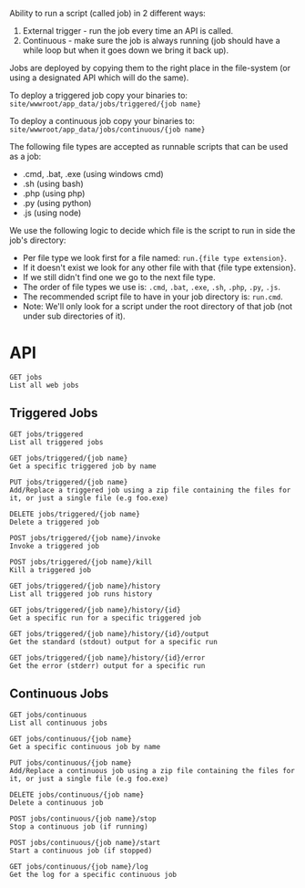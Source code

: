 Ability to run a script (called job) in 2 different ways:

1. External trigger - run the job every time an API is called.
2. Continuous - make sure the job is always running (job should have a while loop but when it goes down we bring it back up).

Jobs are deployed by copying them to the right place in the file-system (or using a designated API which will do the same).

To deploy a triggered job copy your binaries to:
```site/wwwroot/app_data/jobs/triggered/{job name}```

To deploy a continuous job copy your binaries to:
```site/wwwroot/app_data/jobs/continuous/{job name}```

The following file types are accepted as runnable scripts that can be used as a job:

* .cmd, .bat, .exe (using windows cmd)
* .sh (using bash)
* .php (using php)
* .py (using python)
* .js (using node)

We use the following logic to decide which file is the script to run in side the job's directory:

* Per file type we look first for a file named: ```run.{file type extension}```.
* If it doesn't exist we look for any other file with that {file type extension}.
* If we still didn't find one we go to the next file type.
* The order of file types we use is: ```.cmd```, ```.bat```, ```.exe```, ```.sh```, ```.php```, ```.py```, ```.js```.
* The recommended script file to have in your job directory is: ```run.cmd```.
* Note: We'll only look for a script under the root directory of that job (not under sub directories of it).

# API #

    GET jobs
    List all web jobs

## Triggered Jobs ##

    GET jobs/triggered
    List all triggered jobs

    GET jobs/triggered/{job name}
    Get a specific triggered job by name

    PUT jobs/triggered/{job name}
    Add/Replace a triggered job using a zip file containing the files for it, or just a single file (e.g foo.exe)

    DELETE jobs/triggered/{job name}
    Delete a triggered job

    POST jobs/triggered/{job name}/invoke
    Invoke a triggered job

    POST jobs/triggered/{job name}/kill
    Kill a triggered job

    GET jobs/triggered/{job name}/history
    List all triggered job runs history

    GET jobs/triggered/{job name}/history/{id}
    Get a specific run for a specific triggered job

    GET jobs/triggered/{job name}/history/{id}/output
    Get the standard (stdout) output for a specific run

    GET jobs/triggered/{job name}/history/{id}/error
    Get the error (stderr) output for a specific run

## Continuous Jobs ##

    GET jobs/continuous
    List all continuous jobs

    GET jobs/continuous/{job name}
    Get a specific continuous job by name

    PUT jobs/continuous/{job name}
    Add/Replace a continuous job using a zip file containing the files for it, or just a single file (e.g foo.exe)

    DELETE jobs/continuous/{job name}
    Delete a continuous job

    POST jobs/continuous/{job name}/stop
    Stop a continuous job (if running)

    POST jobs/continuous/{job name}/start
    Start a continuous job (if stopped)

    GET jobs/continuous/{job name}/log
    Get the log for a specific continuous job
